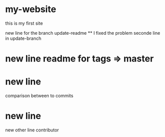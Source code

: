 # my-website

this is my first site

new line for the branch update-readme **
I fixed the problem
seconde line in update-branch

# new line readme for tags => master

# new line 
comparison between to commits 

# new line
new other line contributor
